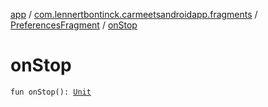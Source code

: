 [app](../../index.md) / [com.lennertbontinck.carmeetsandroidapp.fragments](../index.md) / [PreferencesFragment](index.md) / [onStop](./on-stop.md)

# onStop

`fun onStop(): `[`Unit`](https://kotlinlang.org/api/latest/jvm/stdlib/kotlin/-unit/index.html)